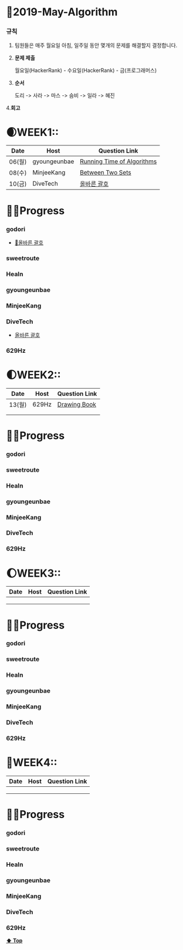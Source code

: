 # 💐2019-May-Algorithm

### 규칙

1. 팀원들은 매주 월요일 아침, 일주일 동안 몇개의 문제를 해결할지 결정합니다.

2. **문제 제출**

   월요일(HackerRank) - 수요일(HackerRank) - 금(프로그래머스)

3. **순서**

    도리 -> 사라 -> 마스 -> 숨비 -> 일라 ->  혜진

4.**회고**

  

# 🌒WEEK1::

| Date   | Host         | Question Link                                                |
| ------ | ------------ | ------------------------------------------------------------ |
| 06(월) | gyoungeunbae | [Running Time of Algorithms](<https://www.hackerrank.com/challenges/runningtime/problem>) |
| 08(수) | MinjeeKang   | [Between Two Sets](https://www.hackerrank.com/challenges/between-two-sets/problem?utm_source=mobile&utm_medium=mobile_browser)     |
| 10(금) | DiveTech     | [올바른 괄호](https://programmers.co.kr/learn/courses/30/lessons/12909)                      |

# 👩‍💻Progress

### godori
- [🥂올바른 괄호](https://www.notion.so/godori/b7468495dd444c4e8b2806f6b69b9f62)
### sweetroute

### HeaIn

### gyoungeunbae

### MinjeeKang

### DiveTech  
- [올바른 괄호](https://github.com/divetech/algorithms/blob/master/java/src/programmers/Lessons12909.java)  
### 629Hz



# 🌓WEEK2::

| Date  | Host | Question Link                                                               |
| ----  | ---- | --------------------------------------------------------------------------- |
| 13(월) | 629Hz|   [Drawing Book](https://www.hackerrank.com/challenges/drawing-book/problem)|
|       |      |                                                                             |
|       |      |                                                                             |

# 👩‍💻Progress

### godori

### sweetroute

### HeaIn

### gyoungeunbae

### MinjeeKang

### DiveTech  

### 629Hz


# 🌔WEEK3::

| Date | Host | Question Link |
| ---- | ---- | ------------- |
|      |      |               |
|      |      |               |
|      |      |               |

# 👩‍💻Progress

### godori

### sweetroute

### HeaIn

### gyoungeunbae

### MinjeeKang

### DiveTech  

### 629Hz





# 🌝WEEK4::

| Date | Host | Question Link |
| ---- | ---- | ------------- |
|      |      |               |
|      |      |               |
|      |      |               |

# 👩‍💻Progress

### godori

### sweetroute

### HeaIn

### gyoungeunbae

### MinjeeKang

### DiveTech  

### 629Hz



**[⬆ Top](#)**

